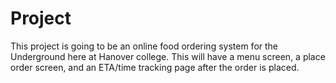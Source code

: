 # Project
This project is going to be an online food ordering system for the Underground here at Hanover college. 
This will have a menu screen, a place order screen, and an ETA/time tracking page after the order is placed.
